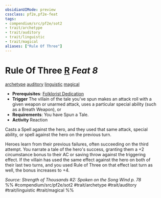 ```yaml
---
obsidianUIMode: preview
cssclass: pf2e,pf2e-feat
tags:
- compendium/src/pf2e/sot2
- trait/archetype
- trait/auditory
- trait/linguistic
- trait/magical
aliases: ["Rule Of Three"]
---
```

# Rule Of Three  [R](/rules/core-rulebook/chapter-9-playing-the-game.md#Actions "Reaction") *Feat 8*  
[archetype](/rules/traits/archetype.md)  [auditory](/rules/traits/auditory.md)  [linguistic](/rules/traits/linguistic.md)  [magical](/rules/traits/magical.md)  

- **Prerequisites**: [Folklorist Dedication](/compendium/feats/folklorist-dedication-sot2.md)
- **Trigger** The villain of the tale you've spun makes an attack roll with a given weapon or unarmed attack, uses a particular special ability (such as a Breath Weapon), or
- **Requirements**: You have Spun a Tale.
- **Activity** Reaction

Casts a Spell against the hero, and they used that same attack, special ability, or spell against the hero on the previous turn.

Heroes learn from their previous failures, often succeeding on the third attempt. You narrate a tale of the hero's success, granting them a +2 circumstance bonus to their AC or saving throw against the triggering effect. If the villain has used the same effect against the hero on both of their last two turns, and you used Rule of Three on that effect last turn as well, the bonus increases to +4.

*Source: Strength of Thousands #2: Spoken on the Song Wind p. 78*  
%% #compendium/src/pf2e/sot2 #trait/archetype #trait/auditory #trait/linguistic #trait/magical %%